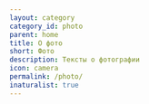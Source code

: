 ```yaml
---
layout: category
category_id: photo
parent: home
title: О фото
short: Фото
description: Тексты о фотографии
icon: camera
permalink: /photo/
inaturalist: true
---
```

